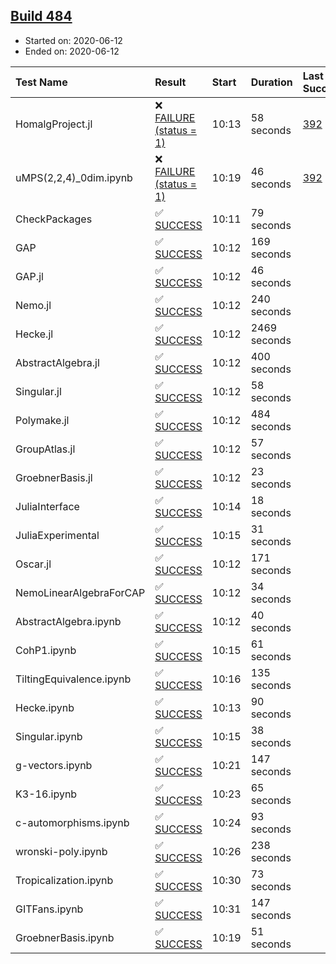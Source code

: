 ## [Build 484](https://oscarci.mathematik.uni-kl.de/job/oscar-julia-1.4/484/)

* Started on: 2020-06-12
* Ended on: 2020-06-12

| Test Name    | Result | Start | Duration | Last Success | First Failure |
|:-------------|:-------|:------|:---------|:-------------|:--------------|
| HomalgProject.jl | ❌ [FAILURE (status = 1)](https://oscarci.mathematik.uni-kl.de/job/oscar-julia-1.4/484/artifact/logs/build-484/HomalgProject.jl.log) | 10:13 | 58 seconds | [392](https://oscarci.mathematik.uni-kl.de/job/oscar-julia-1.4/392/) | [393](https://oscarci.mathematik.uni-kl.de/job/oscar-julia-1.4/393/) |
| uMPS(2,2,4)_0dim.ipynb | ❌ [FAILURE (status = 1)](https://oscarci.mathematik.uni-kl.de/job/oscar-julia-1.4/484/artifact/logs/build-484/uMPS-2-2-4-_0dim.ipynb.log) | 10:19 | 46 seconds | [392](https://oscarci.mathematik.uni-kl.de/job/oscar-julia-1.4/392/) | [393](https://oscarci.mathematik.uni-kl.de/job/oscar-julia-1.4/393/) |
| CheckPackages | ✅ [SUCCESS](https://oscarci.mathematik.uni-kl.de/job/oscar-julia-1.4/484/artifact/logs/build-484/CheckPackages.log) | 10:11 | 79 seconds |  |  |
| GAP | ✅ [SUCCESS](https://oscarci.mathematik.uni-kl.de/job/oscar-julia-1.4/484/artifact/logs/build-484/GAP.log) | 10:12 | 169 seconds |  |  |
| GAP.jl | ✅ [SUCCESS](https://oscarci.mathematik.uni-kl.de/job/oscar-julia-1.4/484/artifact/logs/build-484/GAP.jl.log) | 10:12 | 46 seconds |  |  |
| Nemo.jl | ✅ [SUCCESS](https://oscarci.mathematik.uni-kl.de/job/oscar-julia-1.4/484/artifact/logs/build-484/Nemo.jl.log) | 10:12 | 240 seconds |  |  |
| Hecke.jl | ✅ [SUCCESS](https://oscarci.mathematik.uni-kl.de/job/oscar-julia-1.4/484/artifact/logs/build-484/Hecke.jl.log) | 10:12 | 2469 seconds |  |  |
| AbstractAlgebra.jl | ✅ [SUCCESS](https://oscarci.mathematik.uni-kl.de/job/oscar-julia-1.4/484/artifact/logs/build-484/AbstractAlgebra.jl.log) | 10:12 | 400 seconds |  |  |
| Singular.jl | ✅ [SUCCESS](https://oscarci.mathematik.uni-kl.de/job/oscar-julia-1.4/484/artifact/logs/build-484/Singular.jl.log) | 10:12 | 58 seconds |  |  |
| Polymake.jl | ✅ [SUCCESS](https://oscarci.mathematik.uni-kl.de/job/oscar-julia-1.4/484/artifact/logs/build-484/Polymake.jl.log) | 10:12 | 484 seconds |  |  |
| GroupAtlas.jl | ✅ [SUCCESS](https://oscarci.mathematik.uni-kl.de/job/oscar-julia-1.4/484/artifact/logs/build-484/GroupAtlas.jl.log) | 10:12 | 57 seconds |  |  |
| GroebnerBasis.jl | ✅ [SUCCESS](https://oscarci.mathematik.uni-kl.de/job/oscar-julia-1.4/484/artifact/logs/build-484/GroebnerBasis.jl.log) | 10:12 | 23 seconds |  |  |
| JuliaInterface | ✅ [SUCCESS](https://oscarci.mathematik.uni-kl.de/job/oscar-julia-1.4/484/artifact/logs/build-484/JuliaInterface.log) | 10:14 | 18 seconds |  |  |
| JuliaExperimental | ✅ [SUCCESS](https://oscarci.mathematik.uni-kl.de/job/oscar-julia-1.4/484/artifact/logs/build-484/JuliaExperimental.log) | 10:15 | 31 seconds |  |  |
| Oscar.jl | ✅ [SUCCESS](https://oscarci.mathematik.uni-kl.de/job/oscar-julia-1.4/484/artifact/logs/build-484/Oscar.jl.log) | 10:12 | 171 seconds |  |  |
| NemoLinearAlgebraForCAP | ✅ [SUCCESS](https://oscarci.mathematik.uni-kl.de/job/oscar-julia-1.4/484/artifact/logs/build-484/NemoLinearAlgebraForCAP.log) | 10:12 | 34 seconds |  |  |
| AbstractAlgebra.ipynb | ✅ [SUCCESS](https://oscarci.mathematik.uni-kl.de/job/oscar-julia-1.4/484/artifact/logs/build-484/AbstractAlgebra.ipynb.log) | 10:12 | 40 seconds |  |  |
| CohP1.ipynb | ✅ [SUCCESS](https://oscarci.mathematik.uni-kl.de/job/oscar-julia-1.4/484/artifact/logs/build-484/CohP1.ipynb.log) | 10:15 | 61 seconds |  |  |
| TiltingEquivalence.ipynb | ✅ [SUCCESS](https://oscarci.mathematik.uni-kl.de/job/oscar-julia-1.4/484/artifact/logs/build-484/TiltingEquivalence.ipynb.log) | 10:16 | 135 seconds |  |  |
| Hecke.ipynb | ✅ [SUCCESS](https://oscarci.mathematik.uni-kl.de/job/oscar-julia-1.4/484/artifact/logs/build-484/Hecke.ipynb.log) | 10:13 | 90 seconds |  |  |
| Singular.ipynb | ✅ [SUCCESS](https://oscarci.mathematik.uni-kl.de/job/oscar-julia-1.4/484/artifact/logs/build-484/Singular.ipynb.log) | 10:15 | 38 seconds |  |  |
| g-vectors.ipynb | ✅ [SUCCESS](https://oscarci.mathematik.uni-kl.de/job/oscar-julia-1.4/484/artifact/logs/build-484/g-vectors.ipynb.log) | 10:21 | 147 seconds |  |  |
| K3-16.ipynb | ✅ [SUCCESS](https://oscarci.mathematik.uni-kl.de/job/oscar-julia-1.4/484/artifact/logs/build-484/K3-16.ipynb.log) | 10:23 | 65 seconds |  |  |
| c-automorphisms.ipynb | ✅ [SUCCESS](https://oscarci.mathematik.uni-kl.de/job/oscar-julia-1.4/484/artifact/logs/build-484/c-automorphisms.ipynb.log) | 10:24 | 93 seconds |  |  |
| wronski-poly.ipynb | ✅ [SUCCESS](https://oscarci.mathematik.uni-kl.de/job/oscar-julia-1.4/484/artifact/logs/build-484/wronski-poly.ipynb.log) | 10:26 | 238 seconds |  |  |
| Tropicalization.ipynb | ✅ [SUCCESS](https://oscarci.mathematik.uni-kl.de/job/oscar-julia-1.4/484/artifact/logs/build-484/Tropicalization.ipynb.log) | 10:30 | 73 seconds |  |  |
| GITFans.ipynb | ✅ [SUCCESS](https://oscarci.mathematik.uni-kl.de/job/oscar-julia-1.4/484/artifact/logs/build-484/GITFans.ipynb.log) | 10:31 | 147 seconds |  |  |
| GroebnerBasis.ipynb | ✅ [SUCCESS](https://oscarci.mathematik.uni-kl.de/job/oscar-julia-1.4/484/artifact/logs/build-484/GroebnerBasis.ipynb.log) | 10:19 | 51 seconds |  |  |
